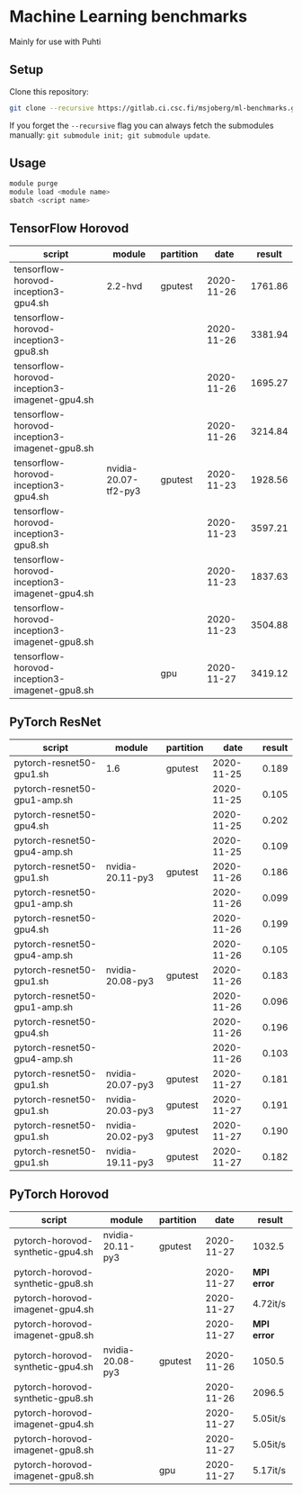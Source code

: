 # Machine Learning benchmarks

Mainly for use with Puhti

## Setup

Clone this repository:

```bash
git clone --recursive https://gitlab.ci.csc.fi/msjoberg/ml-benchmarks.git
```

If you forget the `--recursive` flag you can always fetch the submodules manually: `git submodule init; git submodule update`.

## Usage

```bash
module purge
module load <module name>
sbatch <script name>
```

## TensorFlow Horovod

| script                                         | module               | partition | date       | result    |
| ---------------------------------------------- | -------------------- | --------- | ---------- | --------- |
| tensorflow-horovod-inception3-gpu4.sh          | 2.2-hvd              | gputest   | 2020-11-26 | 1761.86   |
| tensorflow-horovod-inception3-gpu8.sh          |                      |           | 2020-11-26 | 3381.94   |
| tensorflow-horovod-inception3-imagenet-gpu4.sh |                      |           | 2020-11-26 | 1695.27   |
| tensorflow-horovod-inception3-imagenet-gpu8.sh |                      |           | 2020-11-26 | 3214.84   |
| tensorflow-horovod-inception3-gpu4.sh          | nvidia-20.07-tf2-py3 | gputest   | 2020-11-23 | 1928.56   |
| tensorflow-horovod-inception3-gpu8.sh          |                      |           | 2020-11-23 | 3597.21   |
| tensorflow-horovod-inception3-imagenet-gpu4.sh |                      |           | 2020-11-23 | 1837.63   |
| tensorflow-horovod-inception3-imagenet-gpu8.sh |                      |           | 2020-11-23 | 3504.88   |
| tensorflow-horovod-inception3-imagenet-gpu8.sh |                      | gpu       | 2020-11-27 | 3419.12   |
  

## PyTorch ResNet

| script                                         | module               | partition | date       | result   |
| ---------------------------------------------- | -------------------- | --------- | ---------- | -------- |
| pytorch-resnet50-gpu1.sh                       | 1.6                  | gputest   | 2020-11-25 | 0.189    |
| pytorch-resnet50-gpu1-amp.sh                   |                      |           | 2020-11-25 | 0.105    |
| pytorch-resnet50-gpu4.sh                       |                      |           | 2020-11-25 | 0.202    |
| pytorch-resnet50-gpu4-amp.sh                   |                      |           | 2020-11-25 | 0.109    |
| pytorch-resnet50-gpu1.sh                       | nvidia-20.11-py3     | gputest   | 2020-11-26 | 0.186    |
| pytorch-resnet50-gpu1-amp.sh                   |                      |           | 2020-11-26 | 0.099    |
| pytorch-resnet50-gpu4.sh                       |                      |           | 2020-11-26 | 0.199    |
| pytorch-resnet50-gpu4-amp.sh                   |                      |           | 2020-11-26 | 0.105    |
| pytorch-resnet50-gpu1.sh                       | nvidia-20.08-py3     | gputest   | 2020-11-26 | 0.183    |
| pytorch-resnet50-gpu1-amp.sh                   |                      |           | 2020-11-26 | 0.096    |
| pytorch-resnet50-gpu4.sh                       |                      |           | 2020-11-26 | 0.196    |
| pytorch-resnet50-gpu4-amp.sh                   |                      |           | 2020-11-26 | 0.103    |
| pytorch-resnet50-gpu1.sh                       | nvidia-20.07-py3     | gputest   | 2020-11-27 | 0.181    |
| pytorch-resnet50-gpu1.sh                       | nvidia-20.03-py3     | gputest   | 2020-11-27 | 0.191    |
| pytorch-resnet50-gpu1.sh                       | nvidia-20.02-py3     | gputest   | 2020-11-27 | 0.190    |
| pytorch-resnet50-gpu1.sh                       | nvidia-19.11-py3     | gputest   | 2020-11-27 | 0.182    |

## PyTorch Horovod

| script                                         | module               | partition | date       | result        |
| ---------------------------------------------- | -------------------- | --------- | ---------- | --------      |
| pytorch-horovod-synthetic-gpu4.sh              | nvidia-20.11-py3     | gputest   | 2020-11-27 | 1032.5        |
| pytorch-horovod-synthetic-gpu8.sh              |                      |           | 2020-11-27 | **MPI error** |
| pytorch-horovod-imagenet-gpu4.sh               |                      |           | 2020-11-27 | 4.72it/s      |
| pytorch-horovod-imagenet-gpu8.sh               |                      |           | 2020-11-27 | **MPI error** |
| pytorch-horovod-synthetic-gpu4.sh              | nvidia-20.08-py3     | gputest   | 2020-11-26 | 1050.5        |
| pytorch-horovod-synthetic-gpu8.sh              |                      |           | 2020-11-26 | 2096.5        |
| pytorch-horovod-imagenet-gpu4.sh               |                      |           | 2020-11-27 | 5.05it/s      |
| pytorch-horovod-imagenet-gpu8.sh               |                      |           | 2020-11-27 | 5.05it/s      |
| pytorch-horovod-imagenet-gpu8.sh               |                      | gpu       | 2020-11-27 | 5.17it/s      |
